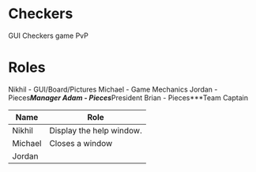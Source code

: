 Checkers
========

GUI Checkers game PvP

Roles
=====

Nikhil - GUI/Board/Pictures
Michael - Game Mechanics
Jordan - Pieces***Manager
Adam - Pieces***President
Brian - Pieces***Team Captain

| Name | Role  |
| ------------- | ----------- |
| Nikhil     | Display the help window.|
| Michael    | Closes a window     |
| Jordan     | 
